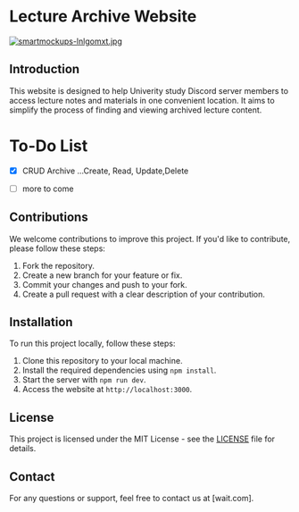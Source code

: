 # Lecture Archive Website
[![smartmockups-lnlgomxt.jpg](https://i.postimg.cc/j2cJ80vj/smartmockups-lnlgomxt.jpg)](https://postimg.cc/8fF55Y28)
## Introduction

This website is designed to help Univerity study Discord server members to access lecture notes and materials in one convenient location. It aims to simplify the process of finding and viewing archived lecture content.


# To-Do List

- [x] CRUD Archive ...Create, Read, Update,Delete
- [ ] more to come



## Contributions

We welcome contributions to improve this project. If you'd like to contribute, please follow these steps:

1. Fork the repository.
2. Create a new branch for your feature or fix.
3. Commit your changes and push to your fork.
4. Create a pull request with a clear description of your contribution.

## Installation

To run this project locally, follow these steps:

1. Clone this repository to your local machine.
2. Install the required dependencies using `npm install`.
3. Start the server with `npm run dev`.
4. Access the website at `http://localhost:3000`.

## License

This project is licensed under the MIT License - see the [LICENSE](LICENSE) file for details.

## Contact

For any questions or support, feel free to contact us at [wait.com].


